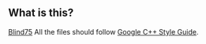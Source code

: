 ## What is this?
[Blind75](https://leetcode.com/discuss/general-discussion/460599/blind-75-leetcode-questions)
All the files should follow [Google C++ Style Guide](https://ttsuki.github.io/styleguide/cppguide.ja.html).
